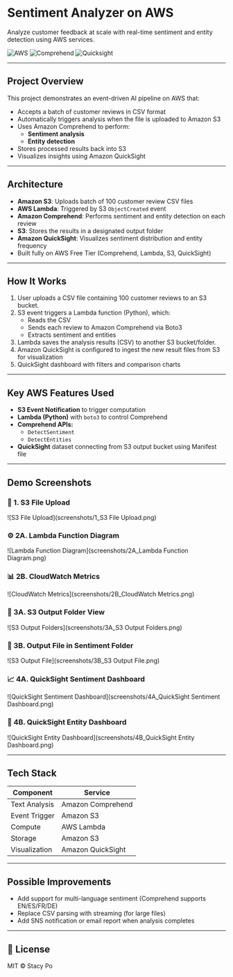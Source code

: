 # Sentiment Analyzer on AWS
Analyze customer feedback at scale with real-time sentiment and entity detection using AWS services.

![AWS](https://img.shields.io/badge/Powered%20by-AWS-yellow?style=flat&logo=amazonaws)
![Comprehend](https://img.shields.io/badge/Service-Amazon%20Comprehend-orange)
![Quicksight](https://img.shields.io/badge/Visualization-QuickSight-blue)

---

## Project Overview
This project demonstrates an event-driven AI pipeline on AWS that:
- Accepts a batch of customer reviews in CSV format
- Automatically triggers analysis when the file is uploaded to Amazon S3
- Uses Amazon Comprehend to perform:
  - **Sentiment analysis**
  - **Entity detection**
- Stores processed results back into S3
- Visualizes insights using Amazon QuickSight

---

## Architecture

- **Amazon S3**: Uploads batch of 100 customer review CSV files
- **AWS Lambda**: Triggered by S3 `ObjectCreated` event
- **Amazon Comprehend**: Performs sentiment and entity detection on each review
- **S3**: Stores the results in a designated output folder
- **Amazon QuickSight**: Visualizes sentiment distribution and entity frequency
- Built fully on AWS Free Tier (Comprehend, Lambda, S3, QuickSight)

---

## How It Works

1. User uploads a CSV file containing 100 customer reviews to an S3 bucket.
2. S3 event triggers a Lambda function (Python), which:
   - Reads the CSV
   - Sends each review to Amazon Comprehend via Boto3
   - Extracts sentiment and entities
3. Lambda saves the analysis results (CSV) to another S3 bucket/folder.
4. Amazon QuickSight is configured to ingest the new result files from S3 for visualization
5. QuickSight dashboard with filters and comparison charts

---

## Key AWS Features Used

- **S3 Event Notification** to trigger computation
- **Lambda (Python)** with `boto3` to control Comprehend
- **Comprehend APIs:**
  - `DetectSentiment`
  - `DetectEntities`
- **QuickSight** dataset connecting from S3 output bucket using Manifest file

---

## Demo Screenshots

### 📁 1. S3 File Upload
![S3 File Upload](screenshots/1_S3 File Upload.png)

### ⚙️ 2A. Lambda Function Diagram
![Lambda Function Diagram](screenshots/2A_Lambda Function Diagram.png)

### 📊 2B. CloudWatch Metrics
![CloudWatch Metrics](screenshots/2B_CloudWatch Metrics.png)

### 📂 3A. S3 Output Folder View
![S3 Output Folders](screenshots/3A_S3 Output Folders.png)

### 📄 3B. Output File in Sentiment Folder
![S3 Output File](screenshots/3B_S3 Output File.png)

### 📈 4A. QuickSight Sentiment Dashboard
![QuickSight Sentiment Dashboard](screenshots/4A_QuickSight Sentiment Dashboard.png)

### 🧠 4B. QuickSight Entity Dashboard
![QuickSight Entity Dashboard](screenshots/4B_QuickSight Entity Dashboard.png)

---

## Tech Stack

| Component | Service |
|----------|---------|
| Text Analysis | Amazon Comprehend |
| Event Trigger | Amazon S3 |
| Compute | AWS Lambda |
| Storage | Amazon S3 |
| Visualization | Amazon QuickSight |

---

## Possible Improvements

- Add support for multi-language sentiment (Comprehend supports EN/ES/FR/DE)
- Replace CSV parsing with streaming (for large files)
- Add SNS notification or email report when analysis completes


---

## 📄 License

MIT © Stacy Po
